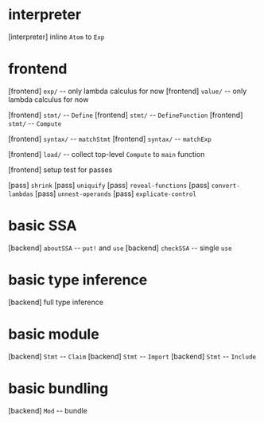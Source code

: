 # interpreter

[interpreter] inline `Atom` to `Exp`

# frontend

[frontend] `exp/` -- only lambda calculus for now
[frontend] `value/` -- only lambda calculus for now

[frontend] `stmt/` -- `Define`
[frontend] `stmt/` -- `DefineFunction`
[frontend] `stmt/` -- `Compute`

[frontend] `syntax/` -- `matchStmt`
[frontend] `syntax/` -- `matchExp`

[frontend] `load/` -- collect top-level `Compute` to `main` function

[frontend] setup test for passes

[pass] `shrink`
[pass] `uniquify`
[pass] `reveal-functions`
[pass] `convert-lambdas`
[pass] `unnest-operands`
[pass] `explicate-control`

# basic SSA

[backend] `aboutSSA` -- `put!` and `use`
[backend] `checkSSA` -- single `use`

# basic type inference

[backend] full type inference

# basic module

[backend] `Stmt` -- `Claim`
[backend] `Stmt` -- `Import`
[backend] `Stmt` -- `Include`

# basic bundling

[backend] `Mod` -- bundle
